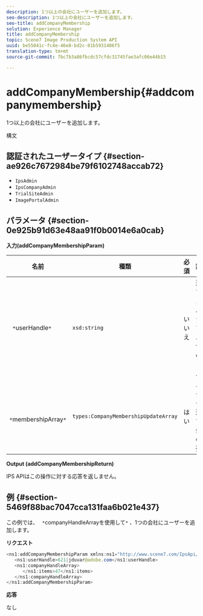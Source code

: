 ```yaml
---
description: 1つ以上の会社にユーザーを追加します。
seo-description: 1つ以上の会社にユーザーを追加します。
seo-title: addCompanyMembership
solution: Experience Manager
title: addCompanyMembership
topic: Scene7 Image Production System API
uuid: be55041c-fc4e-46e8-bd2c-81b5931406f5
translation-type: tm+mt
source-git-commit: 7bc7b3a86fbcdc57cfdc31745fae3afc06e44b15

---
```



# addCompanyMembership{#addcompanymembership}

1つ以上の会社にユーザーを追加します。

構文

## 認証されたユーザータイプ {#section-ae926c7672984be79f6102748accab72}

* `IpsAdmin`
* `IpsCompanyAdmin`
* `TrialSiteAdmin`
* `ImagePortalAdmin`

## パラメータ {#section-0e925b91d63e48aa91f0b0014e6a0cab}

**入力(addCompanyMembershipParam)**

| 名前 | 種類 | 必須 | 説明 |
|---|---|---|---|
| ` *`userHandle`*` | `xsd:string` | いいえ | 追加するメンバーシップのユーザーのハンドル。 |
| ` *`membershipArray`*` | `types:CompanyMembershipUpdateArray` | はい | ユーザーを追加する会社の配列。 |

**Output (addCompanyMembershipReturn)**

IPS APIはこの操作に対する応答を返しません。

## 例 {#section-5469f88bac7047cca131faa6b021e437}

この例では、 ` *`companyHandleArrayを使用して`*` 、1つの会社にユーザーを追加します。

**リクエスト**

```java
<ns1:addCompanyMembershipParam xmlns:ns1="http://www.scene7.com/IpsApi/xsd">
   <ns1:userHandle>621|jduvar@adobe.com</ns1:userHandle>
   <ns1:companyHandleArray>
      </ns1:items>47</ns1:items>
   </ns1:companyHandleArray>
</ns1:addCompanyMembershipParam>
```

**応答**

なし
